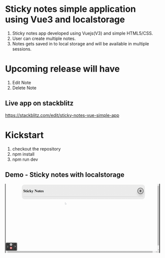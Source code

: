 # Sticky notes simple application using Vue3 and localstorage
1. Sticky notes app developed using Vuejs(V3) and simple HTML5/CSS.<br/> 
2. User can create multiple notes.<br/>
3. Notes gets saved in to local storage and will be available in multiple sessions.<br/>


# Upcoming release will have
1. Edit Note
2. Delete Note

## Live app on stackblitz<br/>
https://stackblitz.com/edit/sticky-notes-vue-simple-app

# Kickstart
1. checkout the repository
2. npm install
3. npm run dev

## Demo - Sticky notes with localstorage
![Sticky notes Vue Js](./public/sticky-notes.gif)
